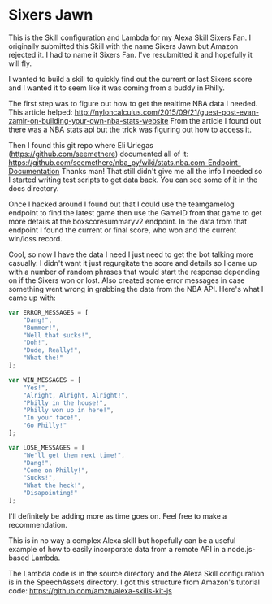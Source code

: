 # Sixers Jawn
This is the Skill configuration and Lambda for my Alexa Skill Sixers Fan.  I originally submitted this Skill with the name Sixers Jawn but Amazon rejected it. I had to name it Sixers Fan. I've resubmitted it and hopefully it will fly.

I wanted to build a skill to quickly find out the current or last Sixers score and I wanted it to seem like it was coming from a buddy in Philly.

The first step was to figure out how to get the realtime NBA data I needed. This article helped: http://nyloncalculus.com/2015/09/21/guest-post-evan-zamir-on-building-your-own-nba-stats-website
From the article I found out there was a NBA stats api but the trick was figuring out how to access it. 

Then I found this git repo where Eli Uriegas (https://github.com/seemethere) documented all of it:
https://github.com/seemethere/nba_py/wiki/stats.nba.com-Endpoint-Documentation
Thanks man! That still didn't give me all the info I needed so I started writing test scripts to get data back. You can see some of it in the docs directory.

Once I hacked around I found out that I could use the teamgamelog endpoint to find the latest game then use the GameID from that game to get more details at the boxscoresummaryv2 endpoint. In the data from that endpoint I found the current or final score, who won and the current win/loss record.  

Cool, so now I have the data I need I just need to get the bot talking more casually. I didn't want it just regurgitate the score and details so I came up with a number of random phrases that would start the response depending on if the Sixers won or lost. Also created some error messages in case something went wrong in grabbing the data from the NBA API.  Here's what I came up with:
``` JavaScript
var ERROR_MESSAGES = [
    "Dang!",
    "Bummer!",
    "Well that sucks!",
    "Doh!",
    "Dude, Really!",
    "What the!"
];

var WIN_MESSAGES = [
    "Yes!",
    "Alright, Alright, Alright!",
    "Philly in the house!",
    "Philly won up in here!",
    "In your face!",
    "Go Philly!"
];

var LOSE_MESSAGES = [
    "We'll get them next time!",
    "Dang!",
    "Come on Philly!",
    "Sucks!",
    "What the heck!",
    "Disapointing!"
];
```
I'll definitely be adding more as time goes on.  Feel free to make a recommendation.

This is in no way a complex Alexa skill but hopefully can be a useful example of how to easily incorporate data from a remote API in a node.js-based Lambda.

The Lambda code is in the source directory and the Alexa Skill configuration is in the SpeechAssets directory.  I got this structure from Amazon's tutorial code: https://github.com/amzn/alexa-skills-kit-js


